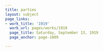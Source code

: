 ```yaml
---
title: parties
layout: subject
page_links:
- work_title: '1919'
  work_url: pages/works/1919
  page_title: Saturday, September 13, 1919
  page_anchor: page-1009

---
```


